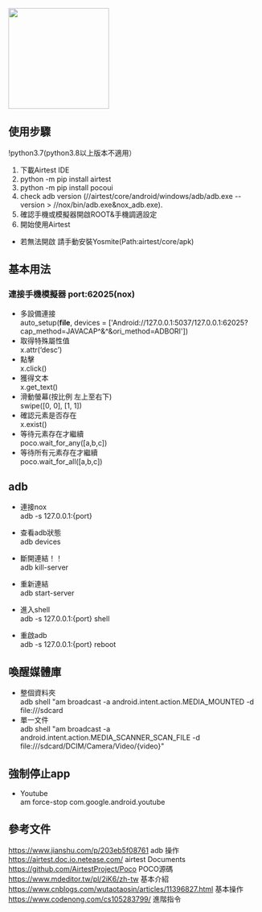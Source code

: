 <img height=200px src="https://airtest.netease.com/static/img/icon/logo.png"></img>  
## 使用步驟  
  
!python3.7(python3.8以上版本不適用）  
1. 下載Airtest IDE  
2. python -m pip install airtest  
3. python -m pip install pocoui   
4. check adb version   (//airtest/core/android/windows/adb/adb.exe --version  >   //nox/bin/adb.exe&nox_adb.exe).   
5. 確認手機或模擬器開啟ROOT&手機調適設定  
6. 開始使用Airtest  
- 若無法開啟  請手動安裝Yosmite(Path:airtest/core/apk)  
  
## 基本用法  
### 連接手機模擬器 port:62025(nox)  
  
- 多設備連接  
auto_setup(__file__, devices = ['Android://127.0.0.1:5037/127.0.0.1:62025?cap_method=JAVACAP^&^&ori_method=ADBORI'])  
- 取得特殊屬性值  
x.attr(‘desc’)  
- 點擊  
x.click()    
- 獲得文本  
x.get_text()    
- 滑動螢幕(按比例 左上至右下)  
swipe([0, 0], [1, 1])   
- 確認元素是否存在  
x.exist()    
- 等待元素存在才繼續  
poco.wait_for_any([a,b,c])   
- 等待所有元素存在才繼續  
poco.wait_for_all([a,b,c])   
  
  
## adb  
- 連接nox  
adb -s 127.0.0.1:{port}  
  
- 查看adb狀態  
adb devices  
  
- 斷開連結！！  
adb kill-server  
    
- 重新連結  
adb start-server  
  
- 進入shell  
adb -s 127.0.0.1:{port} shell  
  
- 重啟adb  
adb -s 127.0.0.1:{port} reboot  
  
## 喚醒媒體庫  
- 整個資料夾  
adb shell "am broadcast -a android.intent.action.MEDIA_MOUNTED -d file:///sdcard  
- 單一文件  
adb shell "am broadcast -a android.intent.action.MEDIA_SCANNER_SCAN_FILE -d file:///sdcard/DCIM/Camera/Video/{video}"  
  
## 強制停止app  
- Youtube  
am force-stop com.google.android.youtube
  
  
## 參考文件  
https://www.jianshu.com/p/203eb5f08761 adb 操作  
https://airtest.doc.io.netease.com/   airtest Documents  
https://github.com/AirtestProject/Poco  POCO源碼  
https://www.mdeditor.tw/pl/2iK6/zh-tw  基本介紹  
https://www.cnblogs.com/wutaotaosin/articles/11396827.html  基本操作  
https://www.codenong.com/cs105283799/  進階指令  
